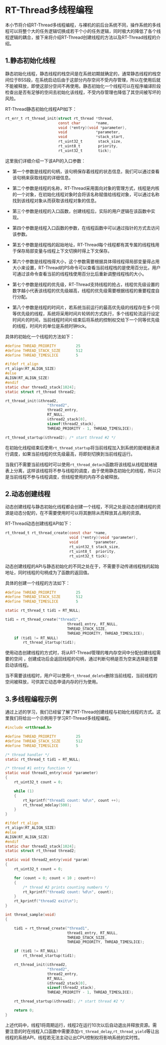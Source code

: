 # RT-Thread多线程编程

本小节将介绍RT-Thread多线程编程，与裸机的前后台系统不同，操作系统的多线程可以将整个大的任务逻辑切换成若干个小的任务逻辑，同时极大的降低了各个线程逻辑的耦合，接下来将介绍RT-Thread创建线程的方法以及RT-Thread线程的介绍。

## 1.静态初始化线程

静态初始化线程，静态线程的栈空间是在系统初期就确定的，通常静态线程的栈空间位于BSS段，在系统启动后由于这部分内存空间不受内存管理，所以在使用后就不能被释放，即使这部分空间不再使用。静态初始化一个线程可以在程序编译阶段检查出是否有足够的空间去初始化该线程，不受内存管理也降低了其空间被写坏的风险。

RT-Thread静态初始化线程API如下：

```c
rt_err_t rt_thread_init(struct rt_thread *thread,
                        const char       *name,
                        void (*entry)(void *parameter),
                        void             *parameter,
                        void             *stack_start,
                        rt_uint32_t       stack_size,
                        rt_uint8_t        priority,
                        rt_uint32_t       tick);
```

这里我们详细介绍一下该API的入口参数：

- 第一个参数是线程的句柄，该句柄保存着线程的状态信息，我们可以通过查看该句柄来获取线程的详细信息。

- 第二个参数是线程的名称，RT-Thread采用面向对象的管理方式，线程是内核的一个对象，在初始化线程对象时会将该名称赋值给线程对象，可以通过名称找到该线程对象从而获取该线程对象的信息。

- 第三个参数是线程的入口函数，创建线程后，实际的用户逻辑在该函数中实现。

- 第四个参数是线程入口函数的参数，在线程函数中可以通过指针的方式去访问该参数。

- 第五个参数是线程栈的起始地址，RT-Thread每个线程都有其专属的线程栈用于保存局部变量与线程上下文切换时得上下文保存。

- 第六个参数是线程栈得大小，这个参数需要根据具体得线程得局部变量得占用大小来设置，RT-Thread的PS命令可以查看当前线程栈的是使用百分比，用户可通过该命令查看当前的线程栈使用百分比后重新调整线程栈的大小。

- 第七个参数是线程的优先级，RT-Thread支持线程的抢占，线程优先级设置的数字越小代表该线程的优先级越高，线程的优先级需要根据线程的重要程度自行分配。

- 第八个参数是线程的时间片，若系统当前运行的最高优先级的线程存在多个同等优先级的线程，系统将采用时间片轮转的方式执行，多个线程轮流运行设定时间片的时间，当前线程时间片结束后将系统的控制权交给下一个同等优先级的线程，时间片的单位是系统时钟tick。

具体的初始化一个线程的方法如下：

```c
#define THREAD_PRIORITY         25
#define THREAD_STACK_SIZE       512
#define THREAD_TIMESLICE        5

#ifdef rt_align
rt_align(RT_ALIGN_SIZE)
#else
ALIGN(RT_ALIGN_SIZE)
#endif
static char thread2_stack[1024];
static struct rt_thread thread2;

rt_thread_init(&thread2,
                   "thread2",
                   thread2_entry,
                   RT_NULL,
                   &thread2_stack[0],
                   sizeof(thread2_stack),
                   THREAD_PRIORITY - 1, THREAD_TIMESLICE);

rt_thread_startup(&thread2); /* start thread #2 */
```

在初始化线程结束后使用`rt_thread_startup`将当前线程加入到系统的就绪链表进行调度，如果当前线程的优先级最高，将即刻切换到当前线程运行。

当我们不需要当前线程时可以使用`rt_thread_detach`函数将该线程从线程就绪链表上分离，这样该线程将不参与线程的调度，由于使用静态初始化的线程，所以只是当前线程不参与线程调度，但线程使用的内存不会被释放。

## 2.动态创建线程

动态创建线程与静态初始化线程都会创建一个线程，不同之处是动态创建线程的资源是动态分配的，在不需要使用时可以将其删除从而释放其占用的资源。

RT-Thread动态创建线程API如下：

```c
rt_thread_t rt_thread_create(const char *name,
                             void (*entry)(void *parameter),
                             void       *parameter,
                             rt_uint32_t stack_size,
                             rt_uint8_t  priority,
                             rt_uint32_t tick);
```

动态创建线程的API与静态初始化的不同之处在于，不需要手动传递线程栈的起始地址，同时线程的句柄成为了函数的返回值。

具体的创建一个线程的方法如下：

```c
#define THREAD_PRIORITY         25
#define THREAD_STACK_SIZE       512
#define THREAD_TIMESLICE        5

static rt_thread_t tid1 = RT_NULL;

tid1 = rt_thread_create("thread1",
                            thread1_entry, RT_NULL,
                            THREAD_STACK_SIZE,
                            THREAD_PRIORITY, THREAD_TIMESLICE);
    if (tid1 != RT_NULL)
        rt_thread_startup(tid1);
```

使用动态创建线程的方式时，将从RT-Thread管理的堆内存空间中分配创建线程需要的空间 ，创建成功后会返回线程的句柄，通过判断句柄是否为空来选择是否要启动该线程。

当不需要该线程时，用户可以使用`rt_thread_delete`删除当前线程，当前线程的空间被释放，可供其它动态申请内存的行为使用。

## 3.多线程编程示例

通过上述的学习，我们已经留了解了RT-Thread创建线程与初始化线程的方式。这里我们将给出一个示例用于学习RT-Thread多线程编程。

```c
#include <rtthread.h>

#define THREAD_PRIORITY         25
#define THREAD_STACK_SIZE       512
#define THREAD_TIMESLICE        5

/* thread handler */
static rt_thread_t tid1 = RT_NULL;

/* thread #1 entry function */
static void thread1_entry(void *parameter)
{
    rt_uint32_t count = 0;

    while (1)
    {
        rt_kprintf("thread1 count: %d\n", count ++);
        rt_thread_mdelay(500);
    }
}

#ifdef rt_align
rt_align(RT_ALIGN_SIZE)
#else
ALIGN(RT_ALIGN_SIZE)
#endif
static char thread2_stack[1024];
static struct rt_thread thread2;

static void thread2_entry(void *param)
{
    rt_uint32_t count = 0;

    for (count = 0; count < 10 ; count++)
    {
        /* thread #2 prints counting numbers */
        rt_kprintf("thread2 count: %d\n", count);
    }
    rt_kprintf("thread2 exit\n");
}

int thread_sample(void)
{

    tid1 = rt_thread_create("thread1",
                            thread1_entry, RT_NULL,
                            THREAD_STACK_SIZE,
                            THREAD_PRIORITY, THREAD_TIMESLICE);

    if (tid1 != RT_NULL)
        rt_thread_startup(tid1);

    rt_thread_init(&thread2,
                   "thread2",
                   thread2_entry,
                   RT_NULL,
                   &thread2_stack[0],
                   sizeof(thread2_stack),
                   THREAD_PRIORITY - 1, THREAD_TIMESLICE);

    rt_thread_startup(&thread2); /* start thread #2 */

    return 0;
}
```

上述代码中，线程1将周期运行，线程2在运行10次以后自动退出并释放资源。需要注意的时在线程入口函数中需要添加`rt_thread_delay`,`rt_thread_yield`等让出线程的系统API，线程若无法主动让出CPU控制权将影响系统的实时性。



